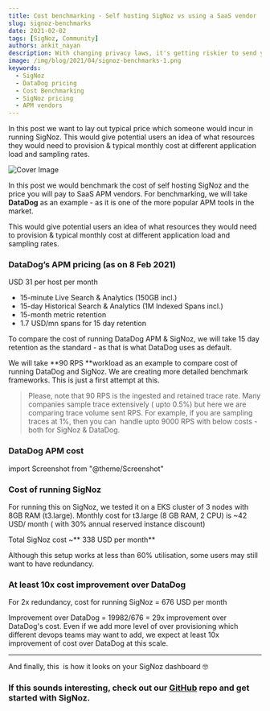 ```yaml
---
title: Cost benchmarking - Self hosting SigNoz vs using a SaaS vendor
slug: signoz-benchmarks
date: 2021-02-02
tags: [SigNoz, Community]
authors: ankit_nayan
description: With changing privacy laws, it's getting riskier to send your data to third party SaaS vendors. In the observability domain, traces and logs are something which you don't want to send outside. Let's find out why self-hosted software solutions are replacing SaaS providers now.
image: /img/blog/2021/04/signoz-benchmarks-1.png
keywords:
  - SigNoz
  - DataDog pricing
  - Cost Benchmarking
  - SigNoz pricing
  - APM vendors
---
```


In this post we want to lay out typical price which someone would incur in running SigNoz. This would give potential users an idea of what resources they would need to provision & typical monthly cost at different application load and sampling rates.

<!--truncate-->

![Cover Image](/img/blog/2021/04/signoz-benchmarks-1.webp)

In this post we would benchmark the cost of self hosting SigNoz and the price you will pay to SaaS APM vendors. For benchmarking, we will take **DataDog** as an example - as it is one of the more popular APM tools in the market.

This would give potential users an idea of what resources they would need to provision & typical monthly cost at different application load and sampling rates.

### DataDog’s APM pricing (as on 8 Feb 2021)

USD 31 per host per month

- 15-minute Live Search & Analytics (150GB incl.)
- 15-day Historical Search & Analytics (1M Indexed Spans incl.)
- 15-month metric retention
- 1.7 USD/mn spans for 15 day retention

To compare the cost of running DataDog APM & SigNoz, we will take 15 day retention as the standard - as that is what DataDog uses as default.

We will take **90 RPS **workload as an example to compare cost of running DataDog and SigNoz. We are creating more detailed benchmark frameworks. This is just a first attempt at this.

> Please, note that 90 RPS is the ingested and retained trace rate. Many companies sample trace extensively ( upto 0.5%) but here we are comparing trace volume sent RPS. For example, if you are sampling traces at 1%, then you can  handle upto 9000 RPS with below costs - both for SigNoz & DataDog.

### DataDog APM cost

import Screenshot from "@theme/Screenshot"

<Screenshot
  alt="DataDog APM cost"
  height={500}
  src="/img/blog/2021/02/datadog-cost-90rps.webp"
  title="DataDog costs for 90 RPS at 50 spans/ request
5832 mn spans with each span around 0.3 KB = 1.75 TB  @ 0.08 USD/GB-month = 140 USD/month"
  width={700}
/>

### Cost of running SigNoz

For running this on SigNoz, we tested it on a EKS cluster of 3 nodes with 8GB RAM (t3.large). Monthly cost for t3.large (8 GB RAM, 2 CPU) is ~42 USD/ month ( with 30% annual reserved instance discount)

<Screenshot
  alt="SigNoz cost"
  height={500}
  src="/img/blog/2021/02/signoz-cost-90rps-1.webp"
  title="SigNoz cost for 90 RPS at 50 spans/request
Disc cost for 15 day retention at 0.08 USD/GB-month"
  width={700}
/>

Total SigNoz cost ~** 338 USD per month**

Although this setup works at less than 60% utilisation, some users may still want to have redundancy.

### At least 10x cost improvement over DataDog

For 2x redundancy, cost for running SigNoz = 676 USD per month

Improvement over DataDog = 19982/676 = 29x improvement over DataDog's cost. Even if we add more level of over provisioning which different devops teams may want to add, we expect at least 10x improvement of cost over DataDog at this scale.

---

And finally, this  is how it looks on your SigNoz dashboard 🤓

<Screenshot
  alt="SigNoz UI"
  height={500}
  src="/img/blog/common/signoz_charts_application_metrics.webp"
  title="SigNoz UI showing application metrics like latency, error rates and request rates"
  width={700}
/>

### If this sounds interesting, check out our [GitHub](https://github.com/SigNoz/signoz) repo and get started with SigNoz.
